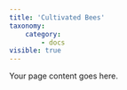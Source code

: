```yaml
---
title: 'Cultivated Bees'
taxonomy:
    category:
        - docs
visible: true
---
```


Your page content goes here.